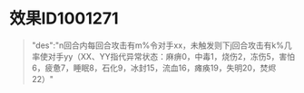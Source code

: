 # 效果ID1001271
> "des":"n回合内每回合攻击有m%令对手xx，未触发则下j回合攻击有k%几率使对手yy（XX、YY指代异常状态：麻痹0，中毒1，烧伤2，冻伤5，害怕6，疲惫7，睡眠8，石化9，冰封15，流血16，瘫痪19，失明20，焚烬22）"
